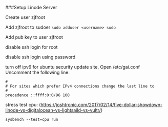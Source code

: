 ###Setup Linode Server

Create user zjfroot

Add zjfroot to sudoer `sudo adduser <username> sudo`

Add pub key to user zjfroot

disable ssh login for root

disable ssh login using password

turn off ipv6 for ubuntu security update site, Open /etc/gai.conf Uncomment the following line:

```
#
# For sites which prefer IPv4 connections change the last line to
#
precedence ::ffff:0:0/96 100
```

stress test cpu: (https://joshtronic.com/2017/02/14/five-dollar-showdown-linode-vs-digitalocean-vs-lightsaild-vs-vultr/)

    sysbench --test=cpu run

